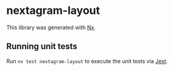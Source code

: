 # nextagram-layout

This library was generated with [Nx](https://nx.dev).

## Running unit tests

Run `nx test nextagram-layout` to execute the unit tests via [Jest](https://jestjs.io).
